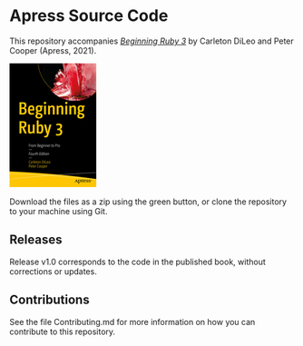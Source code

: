 # Apress Source Code

This repository accompanies [*Beginning Ruby 3*](http://www.apress.com/9781484263235) by Carleton DiLeo and Peter Cooper (Apress, 2021).

![Cover image](9781484263235.jpg)

Download the files as a zip using the green button, or clone the repository to your machine using Git.

## Releases

Release v1.0 corresponds to the code in the published book, without corrections or updates.

## Contributions

See the file Contributing.md for more information on how you can contribute to this repository.
